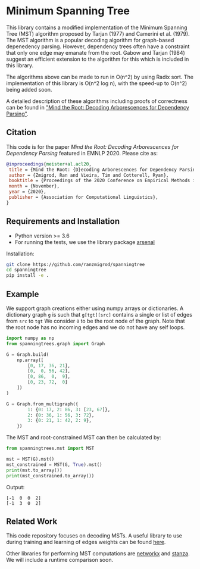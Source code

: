 # Minimum Spanning Tree
This library contains a modified implementation of the Minimum Spanning Tree (MST) algorithm proposed by Tarjan (1977) and Camerini et al. (1979).
The MST algorithm is a popular decoding algorithm for graph-based depenedency parsing.
However, dependency trees often have a constraint that only one edge may emanate from the root.
Gabow and Tarjan (1984) suggest an efficient extension to the algorithm for this which is included in this library.

The algorithms above can be made to run in O(n^2) by using Radix sort.
The implementation of this library is O(n^2 log n), with the speed-up to O(n^2) being added soon.

A detailed description of these algorithms including proofs of correctness can be found in
["Mind the Root: Decoding Arborescences for Dependency Parsing"](bad_link).

## Citation

This code is for the paper _Mind the Root: Decoding Arborescences for Dependency Parsing_ featured in EMNLP 2020. Please cite as:

```bibtex
@inproceedings{meister+al.acl20,
 title = {Mind the Root: {D}ecoding Arborescences for Dependency Parsing},
 author = {Zmigrod, Ran and Vieira, Tim and Cotterell, Ryan},
 booktitle = {Proceedings of the 2020 Conference on Empirical Methods in Natural Language Processing ({EMNLP})},
 month = {November},
 year = {2020},
 publisher = {Association for Computational Linguistics},
}
```

## Requirements and Installation

* Python version >= 3.6
* For running the tests, we use the library package [arsenal](https://github.com/timvieira/arsenal)

Installation:
```bash
git clone https://github.com/ranzmigrod/spanningtree
cd spanningtree
pip install -e .
```


## Example
We support graph creations either using numpy arrays or dictionaries.
A dictionary graph `g` is such that `g[tgt][src]` contains a single or list of edges from `src` to `tgt`
We consider `0` to be the root node of the graph.
Note that the root node has no incoming edges and we do not have any self loops.
```python
import numpy as np
from spanningtrees.graph import Graph

G = Graph.build(
    np.array([
        [0, 17, 36, 21],
        [0,  0, 56, 42],
        [0, 86,  0,  9],
        [0, 23, 72,  0]
    ])
)

G = Graph.from_multigraph({
        1: {0: 17, 2: 86, 3: [23, 67]},
        2: {0: 36, 1: 56, 3: 72},
        3: {0: 21, 1: 42, 2: 9},
    })
```
The MST and root-constrained MST can then be calculated by:
```python
from spanningtrees.mst import MST

mst = MST(G).mst()
mst_constrained = MST(G, True).mst()
print(mst.to_array())
print(mst_constrained.to_array())
```
Output:
```
[-1  0  0  2]
[-1  3  0  2]
```

## Related Work
This code repository focuses on decoding MSTs.
A useful library to use during training and learning of edges weights
can be found [here](https://github.com/rycolab/tree_expectations).

Other libraries for performing MST computations are [networkx](https://networkx.github.io/documentation/stable/index.html)
and [stanza](https://stanfordnlp.github.io/stanza/).
We will include a runtime comparison soon.
